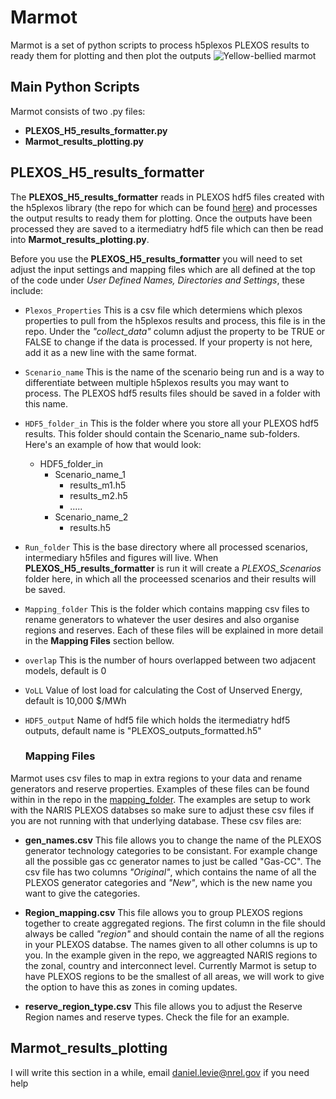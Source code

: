 # Marmot
Marmot is a set of python scripts to process h5plexos PLEXOS results to ready them for plotting and then plot the outputs 
![Yellow-bellied marmot](https://upload.wikimedia.org/wikipedia/commons/3/3b/Marmot-edit1.jpg)

## Main Python Scripts
Marmot consists of two .py files:
* **PLEXOS_H5_results_formatter.py**
* **Marmot_results_plotting.py**

## PLEXOS_H5_results_formatter
The **PLEXOS_H5_results_formatter** reads in PLEXOS hdf5 files created with the h5plexos library (the repo for which can be found [here](https://github.com/NREL/h5plexos)) and processes the output results to ready them for plotting. Once the outputs have been processed they are saved to a itermediatry hdf5 file which can then be read into **Marmot_results_plotting.py**.

Before you use the **PLEXOS_H5_results_formatter** you will need to set adjust the input settings and mapping files which are all defined at the top of the code under *User Defined Names, Directories and Settings*, these include:

- `Plexos_Properties` This is a csv file which determiens which plexos properties to pull from the h5plexos results and process, this file is in the repo. Under the *"collect_data"* column adjust the property to be TRUE or FALSE to change if the data is processed. If your property is not here, add it as a new line with the same format. 

- `Scenario_name` This is the name of the scenario being run and is a way to differentiate between multiple h5plexos results you may want to process. The PLEXOS hdf5 results files should be saved in a folder with this name.

- `HDF5_folder_in` This is the folder where you store all your PLEXOS hdf5 results. This folder should contain the Scenario_name sub-folders. Here's an example of how that would look:
  - HDF5_folder_in
    - Scenario_name_1
      - results_m1.h5
      - results_m2.h5
      - .....
    - Scenario_name_2
      - results.h5

- `Run_folder` This is the base directory where all processed scenarios, intermediary h5files and figures will live. When **PLEXOS_H5_results_formatter** is run it will create a *PLEXOS_Scenarios* folder here, in which all the proceessed scenarios and their results will be saved. 

- `Mapping_folder` This is the folder which contains mapping csv files to rename generators to whatever the user desires and also organise regions and reserves. Each of these files will be explained in more detail in the **Mapping Files** section bellow. 

- `overlap` This is the number of hours overlapped between two adjacent models, default is 0

- `VoLL` Value of lost load for calculating the Cost of Unserved Energy, default is 10,000 $/MWh

- `HDF5_output` Name of hdf5 file which holds the itermediatry hdf5 outputs, default name is "PLEXOS_outputs_formatted.h5"

  ### Mapping Files
Marmot uses csv files to map in extra regions to your data and rename generators and reserve properties. Examples of these files can be found within in the repo in the [mapping_folder](https://github.nrel.gov/PCM/Marmot/tree/master/mapping_folder). The examples are setup to work with the NARIS PLEXOS databses so make sure to adjust these csv files if you are not running with that underlying database. These csv files are:

- **gen_names.csv** This file allows you to change the name of the PLEXOS generator technology categories to be consistant. For example change all the possible gas cc generator names to just be called "Gas-CC". The csv file has two columns *"Original"*, which contains the name of all the PLEXOS generator categories and *"New"*, which is the new name you want to give the categories. 

- **Region_mapping.csv** This file allows you to group PLEXOS regions together to create aggregated regions. The first column in the file should always be called *"region"* and should contain the name of all the regions in your PLEXOS databse. The names given to all other columns is up to you. In the example given in the repo, we aggreagted NARIS regions to the zonal, country and interconnect level. Currently Marmot is setup to have PLEXOS regions to be the smallest of all areas, we will work to give the option to have this as zones in coming updates.

- **reserve_region_type.csv** This file allows you to adjust the Reserve Region names and reserve types. Check the file for an example.

## Marmot_results_plotting
I will write this section in a while, email daniel.levie@nrel.gov if you need help
